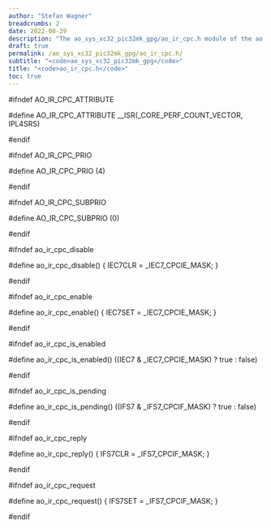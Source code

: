 ```yaml
---
author: "Stefan Wagner"
breadcrumbs: 2
date: 2022-08-29
description: "The ao_sys_xc32_pic32mk_gpg/ao_ir_cpc.h module of the ao real-time operating system."
draft: true
permalink: /ao_sys_xc32_pic32mk_gpg/ao_ir_cpc.h/ 
subtitle: "<code>ao_sys_xc32_pic32mk_gpg</code>"
title: "<code>ao_ir_cpc.h</code>"
toc: true
---
```


#ifndef AO_IR_CPC_ATTRIBUTE

#define AO_IR_CPC_ATTRIBUTE     __ISR(_CORE_PERF_COUNT_VECTOR, IPL4SRS)

#endif

#ifndef AO_IR_CPC_PRIO

#define AO_IR_CPC_PRIO          (4)

#endif

#ifndef AO_IR_CPC_SUBPRIO

#define AO_IR_CPC_SUBPRIO       (0)

#endif

#ifndef ao_ir_cpc_disable

#define ao_ir_cpc_disable()     { IEC7CLR = _IEC7_CPCIE_MASK; }

#endif

#ifndef ao_ir_cpc_enable

#define ao_ir_cpc_enable()      { IEC7SET = _IEC7_CPCIE_MASK; }

#endif

#ifndef ao_ir_cpc_is_enabled

#define ao_ir_cpc_is_enabled()  ((IEC7 & _IEC7_CPCIE_MASK) ? true : false)

#endif

#ifndef ao_ir_cpc_is_pending

#define ao_ir_cpc_is_pending()  ((IFS7 & _IFS7_CPCIF_MASK) ? true : false)

#endif

#ifndef ao_ir_cpc_reply

#define ao_ir_cpc_reply()       { IFS7CLR = _IFS7_CPCIF_MASK; }

#endif

#ifndef ao_ir_cpc_request

#define ao_ir_cpc_request()     { IFS7SET = _IFS7_CPCIF_MASK; }

#endif

